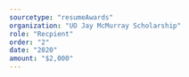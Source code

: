 ```yaml
---
sourcetype: "resumeAwards"
organization: "UO Jay McMurray Scholarship"
role: "Recpient"
order: "2"
date: "2020"
amount: "$2,000"
---
```

